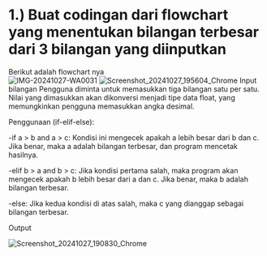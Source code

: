 # 1.) Buat codingan dari flowchart yang menentukan bilangan terbesar dari 3 bilangan yang diinputkan
Berikut adalah flowchart nya  
![IMG-20241027-WA0031](https://github.com/user-attachments/assets/8b94451b-2ea4-4f10-b4a1-ae3d4ff8c491)
![Screenshot_20241027_195604_Chrome](https://github.com/user-attachments/assets/e883699a-60b2-4361-b574-d53b6448432b)
Input bilangan
Pengguna diminta untuk memasukkan tiga bilangan satu per satu. Nilai yang dimasukkan akan dikonversi menjadi tipe data float, yang memungkinkan pengguna memasukkan angka desimal.

Penggunaan (if-elif-else):

-if a > b and a > c: Kondisi ini mengecek apakah a lebih besar dari b dan c. Jika benar, maka a adalah bilangan terbesar, dan program mencetak hasilnya.

-elif b > a and b > c: Jika kondisi pertama salah, maka program akan mengecek apakah b lebih besar dari a dan c. Jika benar, maka b adalah bilangan terbesar.

-else: Jika kedua kondisi di atas salah, maka c yang dianggap sebagai bilangan terbesar.

Output

![Screenshot_20241027_190830_Chrome](https://github.com/user-attachments/assets/4951643d-e018-4f78-9be8-49968fdeeb9b)
